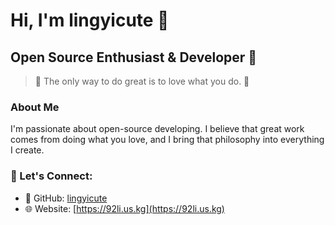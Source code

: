 # Hi, I'm lingyicute 👋

## Open Source Enthusiast & Developer 🥰

> 📝 The only way to do great is to love what you do. 💖

### About Me

I'm passionate about open-source developing. I believe that great work comes from doing what you love, and I bring that philosophy into everything I create.

### 🚀 Let's Connect:

- 📂 GitHub: [lingyicute](https://github.com/lingyicute)
- 🌐 Website: [https://92li.us.kg](https://92li.us.kg)

